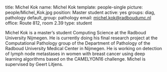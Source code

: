 title: Michel Kok
name: Michel Kok
template: people-single
picture: people/Michel_Kok.jpg
position: Master student
active: yes
groups: diag, pathology
default_group: pathology
email: michel.kok@radboudumc.nl
office: Route 812, room 2.39
type: student


Michel Kok is a master’s student Computing Science at the Radboud University Nijmegen. He is currently doing his final research project at the Computational Pathology group of the Department of Pathology of the Radboud University Medical Center in Nijmegen. He is working on detection of lymph node metastases in women with breast cancer using deep learning algorithms based on the CAMELYON16 challenge. Michel is supervised by Geert Litjens.
